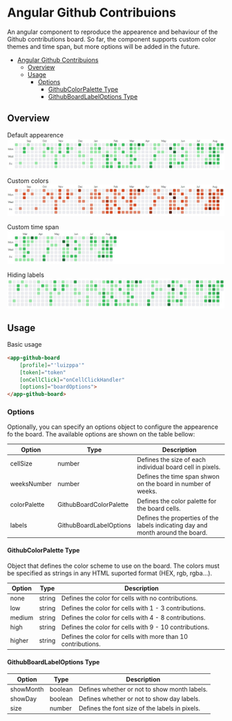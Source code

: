 # Angular Github Contribuions

An angular component to reproduce the appearence and behaviour of the Github contributions board. So far, the component supports custom color themes and time span, but more options will be added in the future.

- [Angular Github Contribuions](#angular-github-contribuions)
  - [Overview](#overview)
  - [Usage](#usage)
    - [Options](#options)
      - [GithubColorPalette Type](#githubcolorpalette-type)
      - [GithubBoardLabelOptions Type](#githubboardlabeloptions-type)

## Overview

Default appearence
![Example image](./docs/default-appearence.jpg)

Custom colors
![Example image](./docs/custom-colors.jpg)

Custom time span
![Example image](./docs/custom-week-count.jpg)

Hiding labels
![Example image](./docs/no-labels.jpg)

## Usage

Basic usage

```html
<app-github-board
    [profile]="'luizppa'"
    [token]="token"
    [onCellClick]="onCellClickHandler"
    [options]="boardOptions">
</app-github-board>
```

### Options

Optionally, you can specify an options object to configure the appearence fo the board. The available options are shown on the table bellow:

| Option       | Type                    | Description                                                                     |
|--------------|-------------------------|---------------------------------------------------------------------------------|
| cellSize     | number                  | Defines the size of each individual board cell in pixels.                       |
| weeksNumber  | number                  | Defines the time span shwon on the board in number of weeks.                    |
| colorPalette | GithubBoardColorPalette | Defines the color palette for the board cells.                                  |
| labels       | GithubBoardLabelOptions | Defines the properties of the labels indicating day and month around the board. |

#### GithubColorPalette Type

Object that defines the color scheme to use on the board. The colors must be specified as strings in any HTML suported format (HEX, rgb, rgba...).

| Option | Type   | Description                                                  |
|--------|--------|--------------------------------------------------------------|
| none   | string | Defines the color for cells with no contributions.           |
| low    | string | Defines the color for cells with 1 - 3 contributions.        |
| medium | string | Defines the color for cells with 4 - 8 contributions.        |
| high   | string | Defines the color for cells with 9 - 10 contributions.       |
| higher | string | Defines the color for cells with more than 10 contributions. |

#### GithubBoardLabelOptions Type

| Option    | Type    | Description                                   |
|-----------|---------|-----------------------------------------------|
| showMonth | boolean | Defines whether or not to show month labels.  |
| showDay   | boolean | Defines whether or not to show day labels.    |
| size      | number  | Defines the font size of the labels in pixels.|
